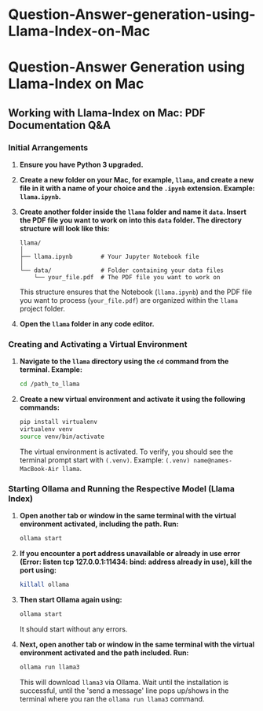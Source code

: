 # Question-Answer-generation-using-Llama-Index-on-Mac
# Question-Answer Generation using Llama-Index on Mac

## Working with Llama-Index on Mac: PDF Documentation Q&A

### Initial Arrangements
1. **Ensure you have Python 3 upgraded.**
2. **Create a new folder on your Mac, for example, `llama`, and create a new file in it with a name of your choice and the `.ipynb` extension. Example: `llama.ipynb`.**
3. **Create another folder inside the `llama` folder and name it `data`. Insert the PDF file you want to work on into this `data` folder. The directory structure will look like this:**

    ```
    llama/
    │
    ├── llama.ipynb        # Your Jupyter Notebook file
    │
    └── data/              # Folder containing your data files
        └── your_file.pdf  # The PDF file you want to work on
    ```

    This structure ensures that the Notebook (`llama.ipynb`) and the PDF file you want to process (`your_file.pdf`) are organized within the `llama` project folder.

4. **Open the `llama` folder in any code editor.**

### Creating and Activating a Virtual Environment
1. **Navigate to the `llama` directory using the `cd` command from the terminal. Example:**

    ```sh
    cd /path_to_llama
    ```

2. **Create a new virtual environment and activate it using the following commands:**

    ```sh
    pip install virtualenv
    virtualenv venv
    source venv/bin/activate
    ```

    The virtual environment is activated. To verify, you should see the terminal prompt start with `(.venv)`. Example: `(.venv) name@names-MacBook-Air llama`.

### Starting Ollama and Running the Respective Model (Llama Index)
1. **Open another tab or window in the same terminal with the virtual environment activated, including the path. Run:**

    ```sh
    ollama start
    ```

2. **If you encounter a port address unavailable or already in use error (Error: listen tcp 127.0.0.1:11434: bind: address already in use), kill the port using:**

    ```sh
    killall ollama
    ```

3. **Then start Ollama again using:**

    ```sh
    ollama start
    ```

    It should start without any errors.

4. **Next, open another tab or window in the same terminal with the virtual environment activated and the path included. Run:**

    ```sh
    ollama run llama3
    ```

    This will download `llama3` via Ollama. Wait until the installation is successful, until the 'send a message' line pops up/shows in the terminal where you ran the `ollama run llama3` command.
